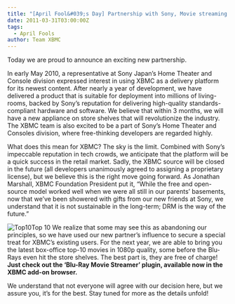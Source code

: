 ```yaml
---
title: "[April Fool&#039;s Day] Partnership with Sony, Movie streaming Add-on unveiled"
date: 2011-03-31T03:00:00Z
tags:
  - April Fools
author: Team XBMC
---
```


Today we are proud to announce an exciting new partnership.

In early May 2010, a representative at Sony Japan’s Home Theater and Console division expressed interest in using XBMC as a delivery platform for its newest content. After nearly a year of development, we have delivered a product that is suitable for deployment into millions of living-rooms, backed by Sony’s reputation for delivering high-quality standards-compliant hardware and software. We believe that within 3 months, we will have a new appliance on store shelves that will revolutionize the industry. The XBMC team is also excited to be a part of Sony’s Home Theater and Consoles division, where free-thinking developers are regarded highly.

What does this mean for XBMC? The sky is the limit. Combined with Sony’s impeccable reputation in tech crowds, we anticipate that the platform will be a quick success in the retail market. Sadly, the XBMC source will be closed in the future (all developers unanimously agreed to assigning a proprietary license), but we believe this is the right move going forward. As Jonathan Marshall, XBMC Foundation President put it, “While the free and open-source model worked well when we were all still in our parents’ basements, now that we’ve been showered with gifts from our new friends at Sony, we understand that it is not sustainable in the long-term; DRM is the way of the future.”

![Top10](/images/blog/top10-new.webp "Top10")Top 10 We realize that some may see this as abandoning our principles, so we have used our new partner’s influence to secure a special treat for XBMC’s existing users. For the next year, we are able to bring you the latest box-office top-10 movies in 1080p quality, some before the Blu-Rays even hit the store shelves. The best part is, they are free of charge! **Just check out the ‘Blu-Ray Movie Streamer’ plugin, available now in the XBMC add-on browser.**

We understand that not everyone will agree with our decision here, but we assure you, it’s for the best. Stay tuned for more as the details unfold!
